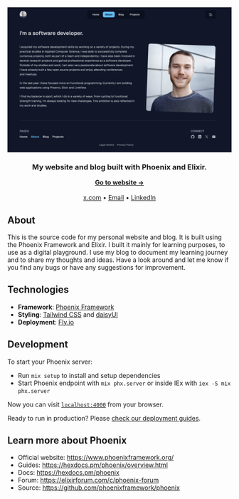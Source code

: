 <div align="center">
  <img align="center" src="./priv/static/images/website-snapshot.png" alt="Website snapshot">
</div>

<h3 align="center">My website and blog built with Phoenix and Elixir.</h3>

<div align="center">
  <a href="https://farens.me/"><strong>Go to website →</strong></a>
  <br />
  <br />
  <a href="https://x.com/flo_arens">x.com</a>
  •
  <a href="mailto:info@farens.me">Email</a>
  •
  <a href="https://linkedin.com/in/florian-arens">LinkedIn</a>
</div>

## About

This is the source code for my personal website and blog. It is built using the Phoenix Framework and Elixir. I built it mainly for learning purposes, to use as a digital playground. I use my blog to document my learning journey and to share my thoughts and ideas. Have a look around and let me know if you find any bugs or have any suggestions for improvement.

## Technologies

- **Framework**: [Phoenix Framework](https://phoenixframework.org/)
- **Styling**: [Tailwind CSS](https://tailwindcss.com/) and [daisyUI](https://daisyui.com/)
- **Deployment**: [Fly.io](https://fly.io/)

## Development

To start your Phoenix server:

  * Run `mix setup` to install and setup dependencies
  * Start Phoenix endpoint with `mix phx.server` or inside IEx with `iex -S mix phx.server`

Now you can visit [`localhost:4000`](http://localhost:4000) from your browser.

Ready to run in production? Please [check our deployment guides](https://hexdocs.pm/phoenix/deployment.html).

## Learn more about Phoenix

  * Official website: https://www.phoenixframework.org/
  * Guides: https://hexdocs.pm/phoenix/overview.html
  * Docs: https://hexdocs.pm/phoenix
  * Forum: https://elixirforum.com/c/phoenix-forum
  * Source: https://github.com/phoenixframework/phoenix
